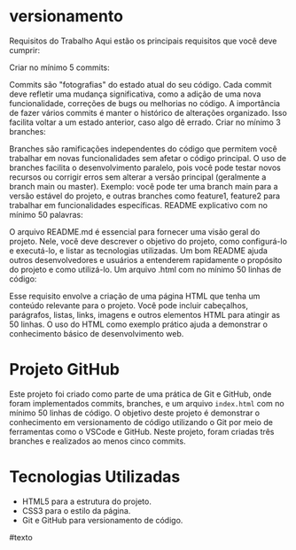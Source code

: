 # versionamento
Requisitos do Trabalho
Aqui estão os principais requisitos que você deve cumprir:

Criar no mínimo 5 commits:

Commits são "fotografias" do estado atual do seu código. Cada commit deve refletir uma mudança significativa, como a adição de uma nova funcionalidade, correções de bugs ou melhorias no código.
A importância de fazer vários commits é manter o histórico de alterações organizado. Isso facilita voltar a um estado anterior, caso algo dê errado.
Criar no mínimo 3 branches:

Branches são ramificações independentes do código que permitem você trabalhar em novas funcionalidades sem afetar o código principal.
O uso de branches facilita o desenvolvimento paralelo, pois você pode testar novos recursos ou corrigir erros sem alterar a versão principal (geralmente a branch main ou master).
Exemplo: você pode ter uma branch main para a versão estável do projeto, e outras branches como feature1, feature2 para trabalhar em funcionalidades específicas.
README explicativo com no mínimo 50 palavras:

O arquivo README.md é essencial para fornecer uma visão geral do projeto. Nele, você deve descrever o objetivo do projeto, como configurá-lo e executá-lo, e listar as tecnologias utilizadas.
Um bom README ajuda outros desenvolvedores e usuários a entenderem rapidamente o propósito do projeto e como utilizá-lo.
Um arquivo .html com no mínimo 50 linhas de código:

Esse requisito envolve a criação de uma página HTML que tenha um conteúdo relevante para o projeto. Você pode incluir cabeçalhos, parágrafos, listas, links, imagens e outros elementos HTML para atingir as 50 linhas.
O uso do HTML como exemplo prático ajuda a demonstrar o conhecimento básico de desenvolvimento web.


# Projeto GitHub
Este projeto foi criado como parte de uma prática de Git e GitHub, onde foram implementados commits, branches, e um arquivo `index.html` com no mínimo 50 linhas de código. O objetivo deste projeto é demonstrar o conhecimento em versionamento de código utilizando o Git por meio de ferramentas como o VSCode e GitHub. Neste projeto, foram criadas três branches e realizados ao menos cinco commits.

# Tecnologias Utilizadas
- HTML5 para a estrutura do projeto.
- CSS3 para o estilo da página.
- Git e GitHub para versionamento de código.

#texto